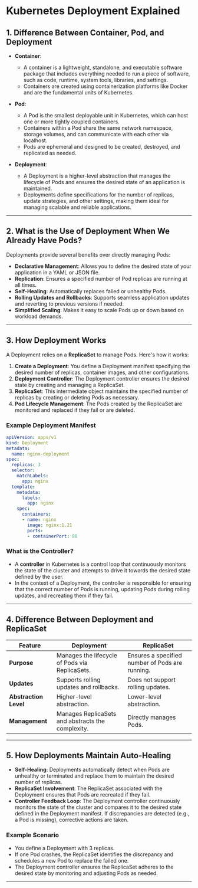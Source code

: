 # Kubernetes Deployment Explained

## 1. Difference Between Container, Pod, and Deployment

- **Container**: 
  - A container is a lightweight, standalone, and executable software package that includes everything needed to run a piece of software, such as code, runtime, system tools, libraries, and settings. 
  - Containers are created using containerization platforms like Docker and are the fundamental units of Kubernetes.

- **Pod**: 
  - A Pod is the smallest deployable unit in Kubernetes, which can host one or more tightly coupled containers.
  - Containers within a Pod share the same network namespace, storage volumes, and can communicate with each other via localhost.
  - Pods are ephemeral and designed to be created, destroyed, and replicated as needed.

- **Deployment**: 
  - A Deployment is a higher-level abstraction that manages the lifecycle of Pods and ensures the desired state of an application is maintained.
  - Deployments define specifications for the number of replicas, update strategies, and other settings, making them ideal for managing scalable and reliable applications.

---

## 2. What is the Use of Deployment When We Already Have Pods?

Deployments provide several benefits over directly managing Pods:

- **Declarative Management**: Allows you to define the desired state of your application in a YAML or JSON file.
- **Replication**: Ensures a specified number of Pod replicas are running at all times.
- **Self-Healing**: Automatically replaces failed or unhealthy Pods.
- **Rolling Updates and Rollbacks**: Supports seamless application updates and reverting to previous versions if needed.
- **Simplified Scaling**: Makes it easy to scale Pods up or down based on workload demands.

---

## 3. How Deployment Works

A Deployment relies on a **ReplicaSet** to manage Pods. Here's how it works:

1. **Create a Deployment**: You define a Deployment manifest specifying the desired number of replicas, container images, and other configurations.
2. **Deployment Controller**: The Deployment controller ensures the desired state by creating and managing a ReplicaSet.
3. **ReplicaSet**: This intermediate object maintains the specified number of replicas by creating or deleting Pods as necessary.
4. **Pod Lifecycle Management**: The Pods created by the ReplicaSet are monitored and replaced if they fail or are deleted.

### Example Deployment Manifest
```yaml
apiVersion: apps/v1
kind: Deployment
metadata:
  name: nginx-deployment
spec:
  replicas: 3
  selector:
    matchLabels:
      app: nginx
  template:
    metadata:
      labels:
        app: nginx
    spec:
      containers:
      - name: nginx
        image: nginx:1.21
        ports:
        - containerPort: 80
```

### What is the Controller?
- A **controller** in Kubernetes is a control loop that continuously monitors the state of the cluster and attempts to drive it towards the desired state defined by the user.
- In the context of a Deployment, the controller is responsible for ensuring that the correct number of Pods is running, updating Pods during rolling updates, and recreating them if they fail.

---

## 4. Difference Between Deployment and ReplicaSet

| **Feature**            | **Deployment**                     | **ReplicaSet**               |
|------------------------|------------------------------------|------------------------------|
| **Purpose**            | Manages the lifecycle of Pods via ReplicaSets. | Ensures a specified number of Pods are running. |
| **Updates**            | Supports rolling updates and rollbacks. | Does not support rolling updates. |
| **Abstraction Level**  | Higher-level abstraction.          | Lower-level abstraction.     |
| **Management**         | Manages ReplicaSets and abstracts the complexity. | Directly manages Pods.       |

---

## 5. How Deployments Maintain Auto-Healing

- **Self-Healing**: Deployments automatically detect when Pods are unhealthy or terminated and replace them to maintain the desired number of replicas.
- **ReplicaSet Involvement**: The ReplicaSet associated with the Deployment ensures that Pods are recreated if they fail.
- **Controller Feedback Loop**: The Deployment controller continuously monitors the state of the cluster and compares it to the desired state defined in the Deployment manifest. If discrepancies are detected (e.g., a Pod is missing), corrective actions are taken.

### Example Scenario
- You define a Deployment with 3 replicas.
- If one Pod crashes, the ReplicaSet identifies the discrepancy and schedules a new Pod to replace the failed one.
- The Deployment controller ensures the ReplicaSet adheres to the desired state by monitoring and adjusting Pods as needed.

---
